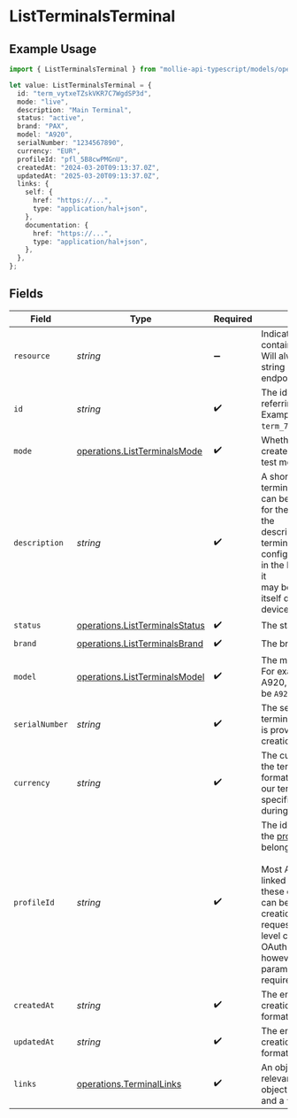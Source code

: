 # ListTerminalsTerminal

## Example Usage

```typescript
import { ListTerminalsTerminal } from "mollie-api-typescript/models/operations";

let value: ListTerminalsTerminal = {
  id: "term_vytxeTZskVKR7C7WgdSP3d",
  mode: "live",
  description: "Main Terminal",
  status: "active",
  brand: "PAX",
  model: "A920",
  serialNumber: "1234567890",
  currency: "EUR",
  profileId: "pfl_5B8cwPMGnU",
  createdAt: "2024-03-20T09:13:37.0Z",
  updatedAt: "2025-03-20T09:13:37.0Z",
  links: {
    self: {
      href: "https://...",
      type: "application/hal+json",
    },
    documentation: {
      href: "https://...",
      type: "application/hal+json",
    },
  },
};
```

## Fields

| Field                                                                                                                                                                                                                                                                                                                      | Type                                                                                                                                                                                                                                                                                                                       | Required                                                                                                                                                                                                                                                                                                                   | Description                                                                                                                                                                                                                                                                                                                | Example                                                                                                                                                                                                                                                                                                                    |
| -------------------------------------------------------------------------------------------------------------------------------------------------------------------------------------------------------------------------------------------------------------------------------------------------------------------------- | -------------------------------------------------------------------------------------------------------------------------------------------------------------------------------------------------------------------------------------------------------------------------------------------------------------------------- | -------------------------------------------------------------------------------------------------------------------------------------------------------------------------------------------------------------------------------------------------------------------------------------------------------------------------- | -------------------------------------------------------------------------------------------------------------------------------------------------------------------------------------------------------------------------------------------------------------------------------------------------------------------------- | -------------------------------------------------------------------------------------------------------------------------------------------------------------------------------------------------------------------------------------------------------------------------------------------------------------------------- |
| `resource`                                                                                                                                                                                                                                                                                                                 | *string*                                                                                                                                                                                                                                                                                                                   | :heavy_minus_sign:                                                                                                                                                                                                                                                                                                         | Indicates the response contains a terminal object. Will always contain the string `terminal` for this endpoint.                                                                                                                                                                                                            |                                                                                                                                                                                                                                                                                                                            |
| `id`                                                                                                                                                                                                                                                                                                                       | *string*                                                                                                                                                                                                                                                                                                                   | :heavy_check_mark:                                                                                                                                                                                                                                                                                                         | The identifier uniquely referring to this terminal. Example: `term_7MgL4wea46qkRcoTZjWEH`.                                                                                                                                                                                                                                 | term_vytxeTZskVKR7C7WgdSP3d                                                                                                                                                                                                                                                                                                |
| `mode`                                                                                                                                                                                                                                                                                                                     | [operations.ListTerminalsMode](../../models/operations/listterminalsmode.md)                                                                                                                                                                                                                                               | :heavy_check_mark:                                                                                                                                                                                                                                                                                                         | Whether this entity was created in live mode or in test mode.                                                                                                                                                                                                                                                              | live                                                                                                                                                                                                                                                                                                                       |
| `description`                                                                                                                                                                                                                                                                                                              | *string*                                                                                                                                                                                                                                                                                                                   | :heavy_check_mark:                                                                                                                                                                                                                                                                                                         | A short description of the terminal. The description can be used as an identifier for the terminal. Currently, the<br/>description is set when the terminal is initially configured. It will be visible in the Mollie Dashboard, and it<br/>may be visible on the device itself depending on the device.                   | Main Terminal                                                                                                                                                                                                                                                                                                              |
| `status`                                                                                                                                                                                                                                                                                                                   | [operations.ListTerminalsStatus](../../models/operations/listterminalsstatus.md)                                                                                                                                                                                                                                           | :heavy_check_mark:                                                                                                                                                                                                                                                                                                         | The status of the terminal.                                                                                                                                                                                                                                                                                                | active                                                                                                                                                                                                                                                                                                                     |
| `brand`                                                                                                                                                                                                                                                                                                                    | [operations.ListTerminalsBrand](../../models/operations/listterminalsbrand.md)                                                                                                                                                                                                                                             | :heavy_check_mark:                                                                                                                                                                                                                                                                                                         | The brand of the terminal.                                                                                                                                                                                                                                                                                                 | PAX                                                                                                                                                                                                                                                                                                                        |
| `model`                                                                                                                                                                                                                                                                                                                    | [operations.ListTerminalsModel](../../models/operations/listterminalsmodel.md)                                                                                                                                                                                                                                             | :heavy_check_mark:                                                                                                                                                                                                                                                                                                         | The model of the terminal. For example for a PAX A920, this field's value will be `A920`.                                                                                                                                                                                                                                  | A920                                                                                                                                                                                                                                                                                                                       |
| `serialNumber`                                                                                                                                                                                                                                                                                                             | *string*                                                                                                                                                                                                                                                                                                                   | :heavy_check_mark:                                                                                                                                                                                                                                                                                                         | The serial number of the terminal. The serial number is provided at terminal creation time.                                                                                                                                                                                                                                | 1234567890                                                                                                                                                                                                                                                                                                                 |
| `currency`                                                                                                                                                                                                                                                                                                                 | *string*                                                                                                                                                                                                                                                                                                                   | :heavy_check_mark:                                                                                                                                                                                                                                                                                                         | The currency configured on the terminal, in ISO 4217 format. Currently most of our terminals are bound to a<br/>specific currency, chosen during setup.                                                                                                                                                                    | EUR                                                                                                                                                                                                                                                                                                                        |
| `profileId`                                                                                                                                                                                                                                                                                                                | *string*                                                                                                                                                                                                                                                                                                                   | :heavy_check_mark:                                                                                                                                                                                                                                                                                                         | The identifier referring to the [profile](get-profile) this entity belongs to.<br/><br/>Most API credentials are linked to a single profile. In these cases the `profileId` can be omitted in the creation<br/>request. For organization-level credentials such as OAuth access tokens however, the `profileId` parameter is<br/>required. | pfl_5B8cwPMGnU                                                                                                                                                                                                                                                                                                             |
| `createdAt`                                                                                                                                                                                                                                                                                                                | *string*                                                                                                                                                                                                                                                                                                                   | :heavy_check_mark:                                                                                                                                                                                                                                                                                                         | The entity's date and time of creation, in [ISO 8601](https://en.wikipedia.org/wiki/ISO_8601) format.                                                                                                                                                                                                                      | 2024-03-20T09:13:37.0Z                                                                                                                                                                                                                                                                                                     |
| `updatedAt`                                                                                                                                                                                                                                                                                                                | *string*                                                                                                                                                                                                                                                                                                                   | :heavy_check_mark:                                                                                                                                                                                                                                                                                                         | The entity's date and time of creation, in [ISO 8601](https://en.wikipedia.org/wiki/ISO_8601) format.                                                                                                                                                                                                                      | 2025-03-20T09:13:37.0Z                                                                                                                                                                                                                                                                                                     |
| `links`                                                                                                                                                                                                                                                                                                                    | [operations.TerminalLinks](../../models/operations/terminallinks.md)                                                                                                                                                                                                                                                       | :heavy_check_mark:                                                                                                                                                                                                                                                                                                         | An object with several relevant URLs. Every URL object will contain an `href` and a `type` field.                                                                                                                                                                                                                          |                                                                                                                                                                                                                                                                                                                            |